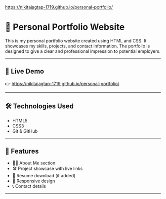  https://nikitajagtap-1719.github.io/personal-portfolio/
 # 🌟 Personal Portfolio Website

This is my personal portfolio website created using HTML and CSS. It showcases my skills, projects, and contact information. The portfolio is designed to give a clear and professional impression to potential employers.

---

## 🔗 Live Demo

👉 https://nikitajagtap-1719.github.io/personal-portfolio/

---

## 🛠 Technologies Used

- HTML5  
- CSS3  
- Git & GitHub

---

## 📌 Features

- 👩‍💼 About Me section  
- 🛠️ Project showcase with live links  
- 📄 Resume download (if added)  
- 📱 Responsive design  
- 📞 Contact details

---

